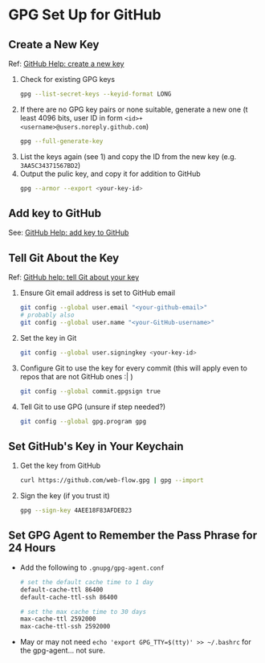 # GPG Set Up for GitHub

## Create a New Key

Ref: [GitHub Help: create a new key][create-key]

1. Check for existing GPG keys
    ```bash
    gpg --list-secret-keys --keyid-format LONG
    ```
2. If there are no GPG key pairs or none suitable, generate a new one (t least 4096 bits, user ID in form `<id>+<username>@users.noreply.github.com`)
    ```bash
    gpg --full-generate-key
    ```
3. List the keys again (see 1) and copy the ID from the new key (e.g. `3AA5C34371567BD2`)
4. Output the pulic key, and copy it for addition to GitHub
    ```bash
    gpg --armor --export <your-key-id>
    ```
## Add key to GitHub

See: [GitHub Help: add key to GitHub][add-to-github]

## Tell Git About the Key

Ref: [GitHub help: tell Git about your key][add-to-git]

1. Ensure Git email address is set to GitHub email
    ```bash
    git config --global user.email "<your-github-email>"
    # probably also
    git config --global user.name "<your-GitHub-username>"
    ```
2. Set the key in Git
    ```bash
    git config --global user.signingkey <your-key-id>
    ```
3. Configure Git to use the key for every commit (this will apply even to repos that are not GitHub ones :| )
    ```bash
    git config --global commit.gpgsign true

4. Tell Git to use GPG (unsure if step needed?)
    ```bash
    git config --global gpg.program gpg
    ```

## Set GitHub's Key in Your Keychain

1. Get the key from GitHub
    ```bash
    curl https://github.com/web-flow.gpg | gpg --import
    ```

2. Sign the key (if you trust it)
    ```bash
    gpg --sign-key 4AEE18F83AFDEB23
    ```

## Set GPG Agent to Remember the Pass Phrase for 24 Hours

- Add the following to `.gnupg/gpg-agent.conf`
    ```bash
    # set the default cache time to 1 day
    default-cache-ttl 86400
    default-cache-ttl-ssh 86400

    # set the max cache time to 30 days
    max-cache-ttl 2592000
    max-cache-ttl-ssh 2592000
    ```

- May or may not need `echo 'export GPG_TTY=$(tty)' >> ~/.bashrc` for the gpg-agent... not sure.

[ssh-ident]: https://github.com/ccontavalli/ssh-ident
[create-key]: https://help.github.com/en/github/authenticating-to-github/generating-a-new-gpg-key
[add-to-github]: https://help.github.com/en/github/authenticating-to-github/adding-a-new-gpg-key-to-your-github-account
[add-to-git]: https://help.github.com/en/github/authenticating-to-github/telling-git-about-your-signing-key